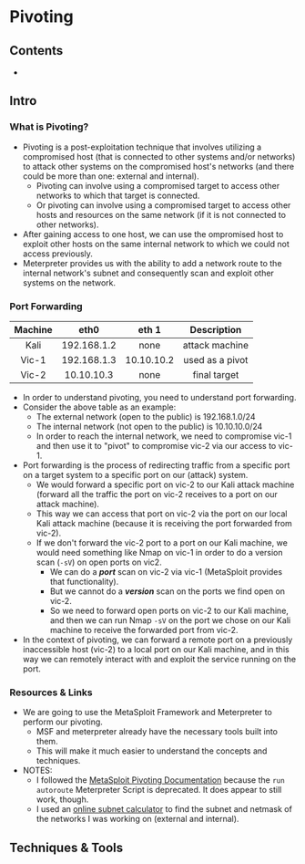 # Pivoting

## Contents
- []()

## Intro

### What is Pivoting?
- Pivoting is a post-exploitation technique that involves utilizing a compromised host (that is connected to other systems and/or networks) to attack other systems on the compromised host's networks (and there could be more than one: external and internal).
  - Pivoting can involve using a compromised target to access other networks to which that target is connected.
  - Or pivoting can involve using a compromised target to access other hosts and resources on the same network (if it is not connected to other networks).
- After gaining access to one host, we can use the ompromised host to exploit other hosts on the same internal network to which we could not access previously.
- Meterpreter provides us with the ability to add a network route to the internal network's subnet and consequently scan and exploit other systems on the network.

### Port Forwarding

| Machine |    eth0     |    eth 1    |   Description   |
|:-------:|:-----------:|:-----------:|:---------------:|
| Kali    | 192.168.1.2 |     none    | attack machine  |
| Vic-1   | 192.168.1.3 | 10.10.10.2  | used as a pivot |
| Vic-2   | 10.10.10.3  |     none    |  final target   |

- In order to understand pivoting, you need to understand port forwarding.
- Consider the above table as an example:
  - The external network (open to the public) is 192.168.1.0/24
  - The internal network (not open to the public) is 10.10.10.0/24
  - In order to reach the internal network, we need to compromise vic-1 and then use it to "pivot" to compromise vic-2 via our access to vic-1.
- Port forwarding is the process of redirecting traffic from a specific port on a target system to a specific port on our (attack) system.
  - We would forward a specific port on vic-2 to our Kali attack machine (forward all the traffic the port on vic-2 receives to a port on our attack machine).
  - This way we can access that port on vic-2 via the port on our local Kali attack machine (because it is receiving the port forwarded from vic-2).
  - If we don't forward the vic-2 port to a port on our Kali machine, we would need something like Nmap on vic-1 in order to do a version scan (`-sV`) on open ports on vic2.
    - We can do a **_port_** scan on vic-2 via vic-1 (MetaSploit provides that functionality).
    - But we cannot do a **_version_** scan on the ports we find open on vic-2.
    - So we need to forward open ports on vic-2 to our Kali machine, and then we can run Nmap `-sV` on the port we chose on our Kali machine to receive the forwarded port from vic-2.
- In the context of pivoting, we can forward a remote port on a previously inaccessible host (vic-2) to a local port on our Kali machine, and in this way we can remotely interact with and exploit the service running on the port.

### Resources & Links
- We are going to use the MetaSploit Framework and Meterpreter to perform our pivoting.
  - MSF and meterpreter already have the necessary tools built into them.
  - This will make it much easier to understand the concepts and techniques.
- NOTES:
  - I followed the [MetaSploit Pivoting Documentation](https://docs.metasploit.com/docs/using-metasploit/intermediate/pivoting-in-metasploit.html) because the `run autoroute` Meterpreter Script is deprecated. It does appear to still work, though.
  - I used an [online subnet calculator](https://www.adminsub.net/ipv4-subnet-calculator/) to find the subnet and netmask of the networks I was working on (external and internal).

## Techniques & Tools



